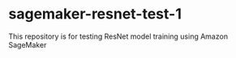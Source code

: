 # sagemaker-resnet-test-1
This repository is for testing ResNet model training using Amazon SageMaker
